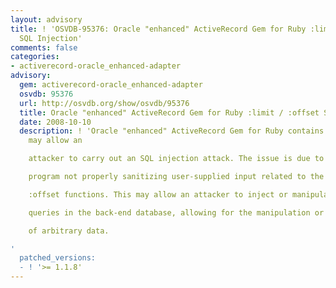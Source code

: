 ```yaml
---
layout: advisory
title: ! 'OSVDB-95376: Oracle "enhanced" ActiveRecord Gem for Ruby :limit / :offset
  SQL Injection'
comments: false
categories:
- activerecord-oracle_enhanced-adapter
advisory:
  gem: activerecord-oracle_enhanced-adapter
  osvdb: 95376
  url: http://osvdb.org/show/osvdb/95376
  title: Oracle "enhanced" ActiveRecord Gem for Ruby :limit / :offset SQL Injection
  date: 2008-10-10
  description: ! 'Oracle "enhanced" ActiveRecord Gem for Ruby contains a flaw that
    may allow an

    attacker to carry out an SQL injection attack. The issue is due to the

    program not properly sanitizing user-supplied input related to the :limit and

    :offset functions. This may allow an attacker to inject or manipulate SQL

    queries in the back-end database, allowing for the manipulation or disclosure

    of arbitrary data.

'
  patched_versions:
  - ! '>= 1.1.8'
---
```

